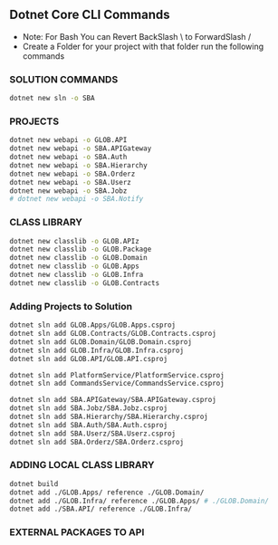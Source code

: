 ## Dotnet Core CLI Commands
- Note: For Bash You can Revert BackSlash \ to ForwardSlash /
- Create a Folder for your project with that folder run the following commands

### SOLUTION COMMANDS
```bash
dotnet new sln -o SBA
```
### PROJECTS
```bash
dotnet new webapi -o GLOB.API
dotnet new webapi -o SBA.APIGateway
dotnet new webapi -o SBA.Auth
dotnet new webapi -o SBA.Hierarchy
dotnet new webapi -o SBA.Orderz
dotnet new webapi -o SBA.Userz
dotnet new webapi -o SBA.Jobz
# dotnet new webapi -o SBA.Notify
```

### CLASS LIBRARY
```bash
dotnet new classlib -o GLOB.APIz
dotnet new classlib -o GLOB.Package
dotnet new classlib -o GLOB.Domain
dotnet new classlib -o GLOB.Apps
dotnet new classlib -o GLOB.Infra
dotnet new classlib -o GLOB.Contracts
```
### Adding Projects to Solution
```bash
dotnet sln add GLOB.Apps/GLOB.Apps.csproj
dotnet sln add GLOB.Contracts/GLOB.Contracts.csproj
dotnet sln add GLOB.Domain/GLOB.Domain.csproj
dotnet sln add GLOB.Infra/GLOB.Infra.csproj
dotnet sln add GLOB.API/GLOB.API.csproj

dotnet sln add PlatformService/PlatformService.csproj
dotnet sln add CommandsService/CommandsService.csproj

dotnet sln add SBA.APIGateway/SBA.APIGateway.csproj
dotnet sln add SBA.Jobz/SBA.Jobz.csproj
dotnet sln add SBA.Hierarchy/SBA.Hierarchy.csproj
dotnet sln add SBA.Auth/SBA.Auth.csproj
dotnet sln add SBA.Userz/SBA.Userz.csproj
dotnet sln add SBA.Orderz/SBA.Orderz.csproj

```

### ADDING LOCAL CLASS LIBRARY
```bash
dotnet build
dotnet add ./GLOB.Apps/ reference ./GLOB.Domain/
dotnet add ./GLOB.Infra/ reference ./GLOB.Apps/ # ./GLOB.Domain/
dotnet add ./SBA.API/ reference ./GLOB.Infra/
```
### EXTERNAL PACKAGES TO API
```bash

```

